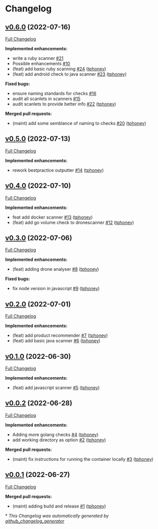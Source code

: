 # Changelog

## [v0.6.0](https://github.com/tphoney/best_practice/tree/v0.6.0) (2022-07-16)

[Full Changelog](https://github.com/tphoney/best_practice/compare/v0.5.0...v0.6.0)

**Implemented enhancements:**

- write a ruby scanner [\#21](https://github.com/tphoney/best_practice/issues/21)
- Possible enhancements [\#10](https://github.com/tphoney/best_practice/issues/10)
- \(feat\) add basic ruby scanning [\#24](https://github.com/tphoney/best_practice/pull/24) ([tphoney](https://github.com/tphoney))
- \(feat\) add android check to java scanner [\#23](https://github.com/tphoney/best_practice/pull/23) ([tphoney](https://github.com/tphoney))

**Fixed bugs:**

- ensure naming standards for checks [\#16](https://github.com/tphoney/best_practice/issues/16)
- audit all scanlets in scanners [\#15](https://github.com/tphoney/best_practice/issues/15)
- audit scanlets to provide better info [\#22](https://github.com/tphoney/best_practice/pull/22) ([tphoney](https://github.com/tphoney))

**Merged pull requests:**

- \(maint\) add some semblance of naming to checks [\#20](https://github.com/tphoney/best_practice/pull/20) ([tphoney](https://github.com/tphoney))

## [v0.5.0](https://github.com/tphoney/best_practice/tree/v0.5.0) (2022-07-13)

[Full Changelog](https://github.com/tphoney/best_practice/compare/v0.4.0...v0.5.0)

**Implemented enhancements:**

- rework bestpractice outputter [\#14](https://github.com/tphoney/best_practice/pull/14) ([tphoney](https://github.com/tphoney))

## [v0.4.0](https://github.com/tphoney/best_practice/tree/v0.4.0) (2022-07-10)

[Full Changelog](https://github.com/tphoney/best_practice/compare/v0.3.0...v0.4.0)

**Implemented enhancements:**

- feat add docker scanner [\#13](https://github.com/tphoney/best_practice/pull/13) ([tphoney](https://github.com/tphoney))
- \(feat\) add go volume check to dronescanner [\#12](https://github.com/tphoney/best_practice/pull/12) ([tphoney](https://github.com/tphoney))

## [v0.3.0](https://github.com/tphoney/best_practice/tree/v0.3.0) (2022-07-06)

[Full Changelog](https://github.com/tphoney/best_practice/compare/v0.2.0...v0.3.0)

**Implemented enhancements:**

- \(feat\) adding drone analyser [\#8](https://github.com/tphoney/best_practice/pull/8) ([tphoney](https://github.com/tphoney))

**Fixed bugs:**

- fix node version in javascript [\#9](https://github.com/tphoney/best_practice/pull/9) ([tphoney](https://github.com/tphoney))

## [v0.2.0](https://github.com/tphoney/best_practice/tree/v0.2.0) (2022-07-01)

[Full Changelog](https://github.com/tphoney/best_practice/compare/v0.1.0...v0.2.0)

**Implemented enhancements:**

- \(feat\) add product recommender [\#7](https://github.com/tphoney/best_practice/pull/7) ([tphoney](https://github.com/tphoney))
- \(feat\) add basic java scanner [\#6](https://github.com/tphoney/best_practice/pull/6) ([tphoney](https://github.com/tphoney))

## [v0.1.0](https://github.com/tphoney/best_practice/tree/v0.1.0) (2022-06-30)

[Full Changelog](https://github.com/tphoney/best_practice/compare/v0.0.2...v0.1.0)

**Implemented enhancements:**

- \(feat\) add javascript scanner [\#5](https://github.com/tphoney/best_practice/pull/5) ([tphoney](https://github.com/tphoney))

## [v0.0.2](https://github.com/tphoney/best_practice/tree/v0.0.2) (2022-06-28)

[Full Changelog](https://github.com/tphoney/best_practice/compare/v0.0.1...v0.0.2)

**Implemented enhancements:**

- Adding more golang checks [\#4](https://github.com/tphoney/best_practice/pull/4) ([tphoney](https://github.com/tphoney))
- add working directory as option [\#2](https://github.com/tphoney/best_practice/pull/2) ([tphoney](https://github.com/tphoney))

**Merged pull requests:**

- \(maint\) fix instructions for running the container locally [\#3](https://github.com/tphoney/best_practice/pull/3) ([tphoney](https://github.com/tphoney))

## [v0.0.1](https://github.com/tphoney/best_practice/tree/v0.0.1) (2022-06-27)

[Full Changelog](https://github.com/tphoney/best_practice/compare/8b1ac580f9f92a127ef90f0bf826d8f5670d111e...v0.0.1)

**Merged pull requests:**

- \(maint\) adding build and release [\#1](https://github.com/tphoney/best_practice/pull/1) ([tphoney](https://github.com/tphoney))



\* *This Changelog was automatically generated by [github_changelog_generator](https://github.com/github-changelog-generator/github-changelog-generator)*
